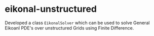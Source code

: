 # eikonal-unstructured
Developed a class `EikonalSolver` which can be used to solve General Eikoanl PDE's over unstructured Grids using Finite Difference.
